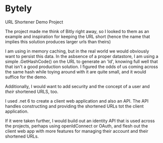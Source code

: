 # Bytely
URL Shortener Demo Project

The project made me think of Bitly right away, so I looked to them as an example and inspiration for keeping the URL short (hence the name that implies this solution produces larger urls than theirs)

I am using in memory caching, but in the real world we would obviously want to persist this data. In the asbsence of a proper datastore, I am using a simple .GetHashCode() on the URL to generate an 'Id', knowing full well that that isn't a good production solution.
I figured the odds of us coming across the same hash while toying around with it are quite small, and it would suffice for the demo.

Additionally, I would want to add security and the concept of a user and *their* shortened URLS, too. 

I used .net 6 to create a client web application and also an API. The API handles constructing and providing the shortened URLs tot the client application.

If it were taken further, I would build out an identity API that is used across the projects, perhaps using openIdConnect or OAuth, and flesh out the client web app with more features for managing their account and their shortened URLs.
